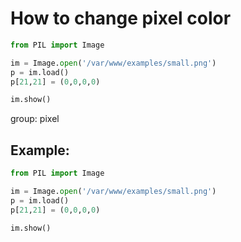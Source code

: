 # How to change pixel color

```python
from PIL import Image

im = Image.open('/var/www/examples/small.png')
p = im.load()
p[21,21] = (0,0,0,0)

im.show()
```


group: pixel

## Example: 
```python
from PIL import Image

im = Image.open('/var/www/examples/small.png')
p = im.load()
p[21,21] = (0,0,0,0)

im.show()
```


